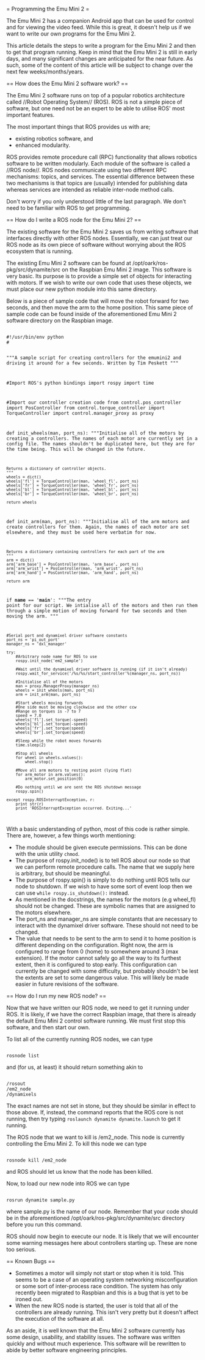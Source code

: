 = Programming the Emu Mini 2 =

The Emu Mini 2 has a companion Android app that can be used for control and for viewing the video feed. While this is great, it doesn't help us if we want to write our own programs for the Emu Mini 2.

This article details the steps to write a program for the Emu Mini 2 and then to get that program running. Keep in mind that the Emu Mini 2 is still in early days, and many significant changes are anticipated for the near future. As such, some of the content of this article will be subject to change over the next few weeks/months/years.


== How does the Emu Mini 2 software work? ==

The Emu Mini 2 software runs on top of a popular robotics architecture called //Robot Operating System// (ROS). ROS is not a simple piece of software, but one need not be an expert to be able to utilise ROS' most important features.

The most important things that ROS provides us with are;
  * existing robotics software, and
  * enhanced modularity.

ROS provides remote procedure call (RPC) functionality that allows robotics software to be written modularly. Each module of the software is called a //ROS node//. ROS nodes communicate using two different RPC mechanisms: topics, and services. The essential difference between these two mechanisms is that topics are (usually) intended for publishing data whereas services are intended as reliable inter-node method calls.

Don't worry if you only understood little of the last paragraph. We don't need to be familiar with ROS to get programming.


== How do I write a ROS node for the Emu Mini 2? ==

The existing software for the Emu Mini 2 saves us from writing software that interfaces directly with other ROS nodes. Essentially, we can just treat our ROS node as its own piece of software without worrying about the ROS ecosystem that is running.

The existing Emu Mini 2 software can be found at /opt/oark/ros-pkg/src/dynamite/src on the Raspbian Emu Mini 2 image. This software is very basic. Its purpose is to provide a simple set of objects for interacting with motors. If we wish to write our own code that uses these objects, we must place our new python module into this same directory.

Below is a piece of sample code that will move the robot forward for two seconds, and then move the arm to the home position. This same piece of sample code can be found inside of the aforementioned Emu Mini 2 software directory on the Raspbian image.

<code python>
#!/usr/bin/env python
#


"""A sample script for creating controllers for the emumini2 and driving
it around for a few seconds.
Written by Tim Peskett
"""

#Import ROS's python bindings
import rospy
import time

#Import our controller creation code
from control.pos_controller import PosController
from control.torque_controller import TorqueController
import control.manager_proxy as proxy





def init_wheels(man, port_ns):
    """Initialise all of the motors by creating a controllers. The
    names of each motor are currently set in a config file. The names
    shouldn't be duplicated here, but they are for the time being. This will
    be changed in the future.

    Returns a dictionary of controller objects.
    """
    wheels = dict()
    wheels['fl'] = TorqueController(man, 'wheel_fl', port_ns)
    wheels['fr'] = TorqueController(man, 'wheel_fr', port_ns)
    wheels['bl'] = TorqueController(man, 'wheel_bl', port_ns)
    wheels['br'] = TorqueController(man, 'wheel_br', port_ns)

    return wheels



def init_arm(man, port_ns):
    """Initialise all of the arm motors and create controllers for them.
    Again, the names of each motor are set elsewhere, and they must be used
    here verbatim for now.

    Returns a dictionary containing controllers for each part of the arm
    """
    arm = dict()
    arm['arm_base'] = PosController(man, 'arm_base', port_ns)
    arm['arm_wrist'] = PosController(man, 'arm_wrist', port_ns)
    arm['arm_hand'] = PosController(man, 'arm_hand', port_ns)

    return arm



if __name__ == '__main__':
    """The entry point for our script. We intialise all of the motors and then
    run them through a simple motion of moving forward for two seconds and then
    moving the arm.
    """

    #Serial port and dynamixel driver software constants
    port_ns = 'pi_out_port'
    manager_ns = 'dxl_manager'

    try:
        #Arbitrary node name for ROS to use
        rospy.init_node('em2_sample')

        #Wait until the dynamixel driver software is running (if it isn't already)
        rospy.wait_for_service('/%s/%s/start_controller'%(manager_ns, port_ns))

        #Initialise all of the motors
        man = proxy.ManagerProxy(manager_ns)
        wheels = init_wheels(man, port_ns)
        arm = init_arm(man, port_ns)
        
        #Start wheels moving forwards
        #One side must be moving clockwise and the other ccw
        #Range on torques is -7 to 7
        speed = 7.0
        wheels['fl'].set_torque(-speed)
        wheels['bl'].set_torque(-speed)
        wheels['fr'].set_torque(speed)
        wheels['br'].set_torque(speed)
        
        #Sleep while the robot moves forwards
        time.sleep(2)

        #Stop all wheels
        for wheel in wheels.values():
            wheel.stop()

        #Move all arm motors to resting point (lying flat)
        for arm_motor in arm.values():
            arm_motor.set_position(0)

        #Do nothing until we are sent the ROS shutdown message
        rospy.spin()

    except rospy.ROSInterruptException, r:
        print str(r)
        print 'ROSInterruptException occurred. Exiting...'
</code>

With a basic understanding of python, most of this code is rather simple. There are, however, a few things worth mentioning:
  * The module should be given execute permissions. This can be done with the unix utility `chmod`.
  * The purpose of rospy.init_node() is to tell ROS about our node so that we can perform remote procedure calls. The name that we supply here is arbitrary, but should be meaningful.
  * The purpose of rospy.spin() is simply to do nothing until ROS tells our node to shutdown. If we wish to have some sort of event loop then we can use `while rospy.is_shutdown():` instead.
  * As mentioned in the docstrings, the names for the motors (e.g wheel_fl) should not be changed. These are symbolic names that are assigned to the motors elsewhere.
  * The port_ns and manager_ns are simple constants that are necessary to interact with the dynamixel driver software. These should not need to be changed.
  * The value that needs to be sent to the arm to send it to home position is different depending on the configuration. Right now, the arm is configured to range from 0 (home) to somewhere around 3 (max extension). If the motor cannot safely go all the way to its furthest extent, then it is configured to stop early. This configuration can currently be changed with some difficulty, but probably shouldn't be lest the extents are set to some dangerous value. This will likely be made easier in future revisions of the software.


== How do I run my new ROS node? ==

Now that we have written our ROS node, we need to get it running under ROS. It is likely, if we have the correct Raspbian image, that there is already the default Emu Mini 2 control software running. We must first stop this software, and then start our own.

To list all of the currently running ROS nodes, we can type

<code bash>
rosnode list
</code>

and (for us, at least) it should return something akin to

<code bash>
/rosout
/em2_node
/dynamixels
</code>

The exact names are not set in stone, but they should be similar in effect to those above. If, instead, the command reports that the ROS core is not running, then try typing `roslaunch dynamite dynamite.launch` to get it running.

The ROS node that we want to kill is /em2_node. This node is currently controlling the Emu Mini 2. To kill this node we can type

<code bash>
rosnode kill /em2_node
</code>

and ROS should let us know that the node has been killed.

Now, to load our new node into ROS we can type 

<code bash>
rosrun dynamite sample.py
</code>

where sample.py is the name of our node. Remember that your code should be in the aforementioned /opt/oark/ros-pkg/src/dynamite/src directory before you run this command.

ROS should now begin to execute our node. It is likely that we will encounter some warning messages here about controllers starting up. These are none too serious.


== Known Bugs ==

  * Sometimes a motor will simply not start or stop when it is told. This seems to be a case of an operating system networking misconfiguration or some sort of inter-process race condition. The system has only recently been migrated to Raspbian and this is a bug that is yet to be ironed out.
  * When the new ROS node is started, the user is told that all of the controllers are already running. This isn't very pretty but it doesn't affect the execution of the software at all.


As an aside, it is well known that the Emu Mini 2 software currently has some design, usability, and stability issues. The software was written quickly and without much experience. This software will be rewritten to abide by better software engineering principles.
